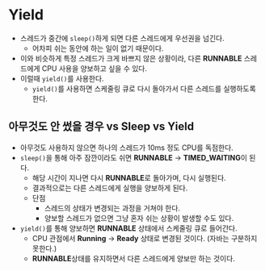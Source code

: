 # Yield

- 스레드가 중간에 `sleep()`하게 되면 다른 스레드에게 우선권을 넘긴다.
  - 어차피 쉬는 동안에 하는 일이 없기 때문이다.
- 이와 비슷하게 특정 스레드가 크게 바쁘지 않은 상황이라, 다른 **RUNNABLE** 스레드에게 CPU 사용을 양보하고 싶을 수 있다.
- 이럴때 `yield()`를 사용한다.
  - `yield()`를 사용하면 스케줄링 큐로 다시 돌아가서 다른 스레드를 실행하도록 한다.

## 아무것도 안 썼을 경우 vs Sleep vs Yield

- 아무것도 사용하지 않으면 하나의 스레드가 10ms 정도 CPU를 독점한다.
- `sleep()`을 통해 아주 잠깐이라도 쉬면 **RUNNABLE** -> **TIMED_WAITING**이 된다.
  - 해당 시간이 지나면 다시 **RUNNABLE**로 돌아가며, 다시 실행된다.
  - 결과적으로는 다른 스레드에게 실행을 양보하게 된다.
  - 단점
    - 스레드의 상태가 변경되는 과정을 거쳐야 한다.
    - 양보할 스레드가 없으면 그냥 혼자 쉬는 상황이 발생할 수도 있다.
- `yield()`를 통해 양보하면 **RUNNABLE** 상태에서 스케줄링 큐로 들어간다.
  - CPU 관점에서 **Running** -> **Ready** 상태로 변경된 것이다. (자바는 구분하지 못한다.)
  - **RUNNABLE**상태를 유지하면서 다른 스레드에게 양보만 하는 것이다.
